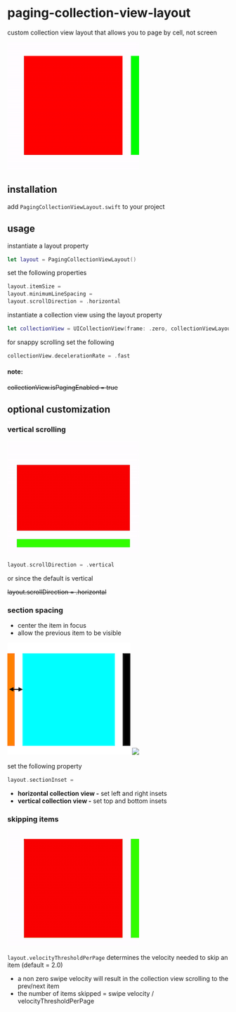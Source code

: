# paging-collection-view-layout
custom collection view layout that allows you to page by cell, not screen

![](Media/example.gif)
## installation

add `PagingCollectionViewLayout.swift` to your project

## usage

instantiate a layout property

```swift
let layout = PagingCollectionViewLayout()
```
set the following properties
```swift
layout.itemSize = 
layout.minimumLineSpacing = 
layout.scrollDirection = .horizontal
```
instantiate a collection view using the layout property
```swift
let collectionView = UICollectionView(frame: .zero, collectionViewLayout: layout)
```
for snappy scrolling set the following
```swift
collectionView.decelerationRate = .fast
```

#### note:
~~collectionView.isPagingEnabled = true~~
## optional customization
### vertical scrolling
![](Media/example-vertical.gif)
```swift
layout.scrollDirection = .vertical
```
or since the default is vertical

~~layout.scrollDirection = .horizontal~~
### section spacing
- center the item in focus
- allow the previous item to be visible

![](Media/spacing.png)                                        ![](Media/spacing-vertical.png)

set the following property
```swift
layout.sectionInset = 
```
- **horizontal collection view -** set left and right insets
- **vertical collection view -** set top and bottom insets

### skipping items

![](Media/example-skip.gif)

`layout.velocityThresholdPerPage` determines the velocity needed to skip an item (default = 2.0)
- a non zero swipe velocity will result in the collection view scrolling to the prev/next item
- the number of items skipped = swipe velocity / velocityThresholdPerPage
